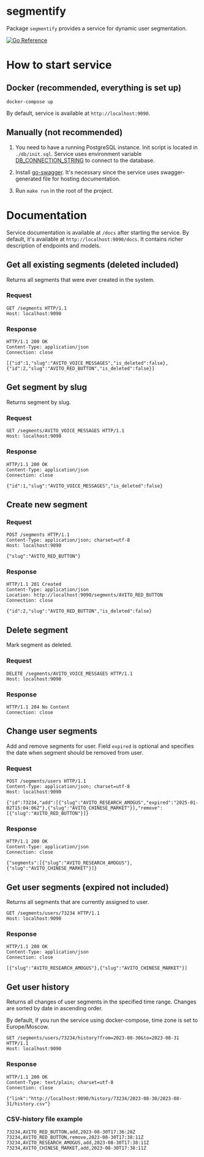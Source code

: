 # segmentify

Package `segmentify` provides a service for dynamic user segmentation.

[![Go Reference](https://pkg.go.dev/badge/github.com/peyuaa/segmentify.svg)](https://pkg.go.dev/github.com/peyuaa/segmentify)

# How to start service

## Docker (recommended, everything is set up)
```
docker-compose up
```

By default, service is available at `http://localhost:9090`.

## Manually (not recommended)
1) You need to have a running PostgreSQL instance. Init script is located in `./db/init.sql`.
Service uses environment variable [DB_CONNECTION_STRING](https://pkg.go.dev/github.com/lib/pq#hdr-Connection_String_Parameters) to connect to the database.

2) Install [go-swagger](https://goswagger.io/install.html).
It's necessary since the service uses swagger-generated file for hosting documentation.
3) Run `make run` in the root of the project.

# Documentation
Service documentation is available at `/docs` after starting the service.
By default, it's available at `http://localhost:9090/docs`. It contains richer description of endpoints and models.

## Get all existing segments (deleted included)
Returns all segments that were ever created in the system.
### Request
```http request
GET /segments HTTP/1.1
Host: localhost:9090
```
### Response
```http request
HTTP/1.1 200 OK
Content-Type: application/json
Connection: close

[{"id":1,"slug":"AVITO_VOICE_MESSAGES","is_deleted":false},{"id":2,"slug":"AVITO_RED_BUTTON","is_deleted":false}]
```

## Get segment by slug
Returns segment by slug.
### Request
```http request
GET /segments/AVITO_VOICE_MESSAGES HTTP/1.1
Host: localhost:9090
```
### Response
```http request
HTTP/1.1 200 OK
Content-Type: application/json
Connection: close

{"id":1,"slug":"AVITO_VOICE_MESSAGES","is_deleted":false}
```

## Create new segment
### Request
```http request
POST /segments HTTP/1.1
Content-Type: application/json; charset=utf-8
Host: localhost:9090

{"slug":"AVITO_RED_BUTTON"}
```
### Response
```http request
HTTP/1.1 201 Created
Content-Type: application/json
Location: http://localhost:9090/segments/AVITO_RED_BUTTON
Connection: close

{"id":2,"slug":"AVITO_RED_BUTTON","is_deleted":false}

```

## Delete segment
Mark segment as deleted.
### Request
```http request
DELETE /segments/AVITO_VOICE_MESSAGES HTTP/1.1
Host: localhost:9090
```

### Response
```http request
HTTP/1.1 204 No Content
Connection: close
```

## Change user segments
Add and remove segments for user.
Field `expired` is optional and specifies the date when segment should be removed from user.
### Request
```http request
POST /segments/users HTTP/1.1
Content-Type: application/json; charset=utf-8
Host: localhost:9090

{"id":73234,"add":[{"slug":"AVITO_RESEARCH_AMOGUS","expired":"2025-01-02T15:04:06Z"},{"slug":"AVITO_CHINESE_MARKET"}],"remove":[{"slug":"AVITO_RED_BUTTON"}]}
```

### Response
```http request
HTTP/1.1 200 OK
Content-Type: application/json
Connection: close

{"segments":[{"slug":"AVITO_RESEARCH_AMOGUS"},{"slug":"AVITO_CHINESE_MARKET"}]}
```

## Get user segments (expired not included)
Returns all segments that are currently assigned to user.
```http request
GET /segments/users/73234 HTTP/1.1
Host: localhost:9090
```

### Response
```http request
HTTP/1.1 200 OK
Content-Type: application/json
Connection: close

[{"slug":"AVITO_RESEARCH_AMOGUS"},{"slug":"AVITO_CHINESE_MARKET"}]
```

## Get user history
Returns all changes of user segments in the specified time range.
Changes are sorted by date in ascending order. 

By default, if you run the service using docker-compose, time zone is set to Europe/Moscow.
```http request
GET /segments/users/73234/history?from=2023-08-30&to=2023-08-31 HTTP/1.1
Host: localhost:9090
```

### Response
```http request
HTTP/1.1 200 OK
Content-Type: text/plain; charset=utf-8
Connection: close

{"link":"http://localhost:9090/history/73234/2023-08-30/2023-08-31/history.csv"}
```

### CSV-history file example
```csv
73234,AVITO_RED_BUTTON,add,2023-08-30T17:36:28Z
73234,AVITO_RED_BUTTON,remove,2023-08-30T17:38:11Z
73234,AVITO_RESEARCH_AMOGUS,add,2023-08-30T17:38:11Z
73234,AVITO_CHINESE_MARKET,add,2023-08-30T17:38:11Z
```